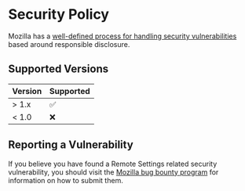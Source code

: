 # Security Policy

Mozilla has a [well-defined process for handling security vulnerabilities](https://www.mozilla.org/en-US/about/governance/policies/security-group/bugs/) based around responsible disclosure.

## Supported Versions

| Version | Supported          |
| ------- | ------------------ |
| > 1.x   | :white_check_mark: |
| < 1.0   | :x:                |

## Reporting a Vulnerability

If you believe you have found a Remote Settings related security vulnerability, you should visit the [Mozilla bug bounty program](https://www.mozilla.org/en-US/security/bug-bounty/) for information on how to submit them.
